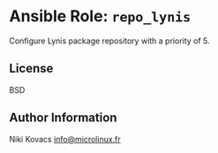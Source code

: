 Ansible Role: `repo_lynis`
==========================

Configure Lynis package repository with a priority of 5.


License
-------

BSD


Author Information
------------------

Niki Kovacs <info@microlinux.fr>
